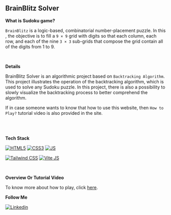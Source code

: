 ## BrainBlitz Solver

**What is Sudoku game?**

`BrainBlitz` is a logic-based, combinatorial number-placement puzzle. In this , the objective is to fill a `9 × 9` grid with digits so that each column, each row, and each of the nine `3 × 3` sub-grids that compose the grid contain all of the digits from 1 to 9.

<br/>

**Details**

BrainBlitz Solver is an algorithmic project based on `Backtracking Algorithm`. This project illustrates the operation of the backtracking algorithm, which is used to solve any Sudoku puzzle. In this project, there is also a possibility to slowly visualize the backtracking process to better comprehend the algorithm.

If in case someone wants to know that how to use this website, then `How to Play?` tutorial video is also provided in the site.

<br/>

<br/>

**Tech Stack**

[![HTML5](https://img.shields.io/badge/HTML5-E34F26?style=for-the-badge&logo=HTML5&logoColor=white)](#)
[![CSS3](https://img.shields.io/badge/CSS3-1572B6?style=for-the-badge&logo=CSS3&logoColor=white)](#)
[![JS](https://img.shields.io/badge/JavaScript-F7DF1E?style=for-the-badge&logo=JavaScript&logoColor=black)](#)

[![Tailwind CSS](https://img.shields.io/badge/Tailwind%20CSS-06B6D4?style=for-the-badge&logo=tailwindcss&logoColor=black)](#)
[![Vite JS](https://img.shields.io/badge/Vite.js-646CFF?style=for-the-badge&logo=Vite&logoColor=white)](#)

<br/>


**Overview Or Tutorial Video**

To know more about how to play, click <a href="https://www.youtube.com/embed/kvU9_MVAiE0?autoplay=1">here</a>.

**Follow Me**

[![Linkedin](https://img.shields.io/badge/LinkedIn-0077B5?style=for-the-badge&logo=linkedin&logoColor=white)](https://www.linkedin.com/in/adarsh-sharma-4a14b8205/)

